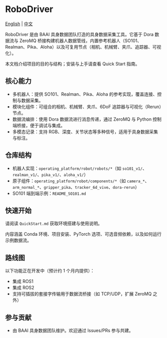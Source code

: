 # RoboDriver

[English](./README_en.md) | [中文](./README.md)

RoboDriver 是由 BAAI 具身数据团队打造的具身数据采集工具。它基于 Dora 数据流与 ZeroMQ 桥接构建机器人数据管线，内置参考机器人（SO101、Realman、Pika、Aloha）以及可复用节点（相机、机械臂、夹爪、追踪器、可视化）。

本文档介绍项目的目的与结构；安装与上手请查看 Quick Start 指南。

## 核心能力

- 多机器人：提供 SO101、Realman、Pika、Aloha 的参考实现，覆盖连接、控制与数据采集。
- 模块化组件：可组合的相机、机械臂、夹爪、6DoF 追踪器与可视化（Rerun）节点。
- 数据流编排：使用 Dora 数据流进行消息传递，通过 ZeroMQ 与 Python 控制端桥接，便于调试与集成。
- 多模态记录：支持 RGB、深度、关节状态等多种信号，适用于具身数据采集与标注。

## 仓库结构

- 机器人实现：`operating_platform/robot/robots/*`（如 `so101_v1/`、`realman_v1/`、`pika_v1/`、`aloha_v1/`）
- 原子组件：`operating_platform/robot/components/*`（如 `camera_*`、`arm_normal_*`、`gripper_pika`、`tracker_6d_vive`、`dora-rerun`）
- SO101 端到端示例：`README_SO101.md`

## 快速开始

请阅读 `QuickStart.md` 获取环境搭建与使用说明。

内容涵盖 Conda 环境、项目安装、PyTorch 选项、可选音频依赖，以及如何运行示例数据流。

## 路线图

以下功能正在开发中（预计约 1 个月内提供）：

- 集成 ROS1
- 集成 ROS2
- 支持可插拔的套接字传输用于数据流桥接（如 TCP/UDP，扩展 ZeroMQ 之外）

## 参与贡献

- 由 BAAI 具身数据团队维护。欢迎通过 Issues/PRs 参与共建。
